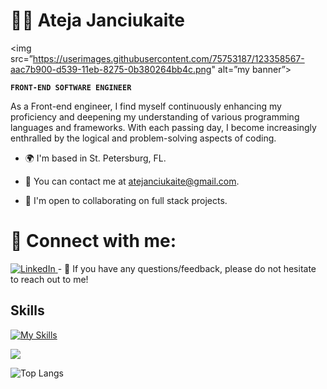 # 👩‍💻 Ateja Janciukaite

<img src=”https://userimages.githubusercontent.com/75753187/123358567-aac7b900-d539-11eb-8275-0b380264bb4c.png" alt=”my banner”>

**`FRONT-END SOFTWARE ENGINEER`**

As a Front-end engineer, I find myself continuously enhancing my proficiency and deepening my understanding of various programming languages and frameworks. With each passing day, I become increasingly enthralled by the logical and problem-solving aspects of coding.


- 🌍  I'm based in St. Petersburg, FL.

- 📧 You can contact me at atejanciukaite@gmail.com.

- 🙌  I'm open to collaborating on full stack projects.

# 🤝 Connect with me:
<a href="https://www.linkedin.com/in/ateja-janciukaite/">
  <img src="https://www.flaticon.com/free-icons/linkedin" alt="LinkedIn">
</a>
- 💬 If you have any questions/feedback, please do not hesitate to reach out to me!


## Skills

[![My Skills](https://skillicons.dev/icons?i=js,ts,react,html,css,materialui,nextjs,jquery,express,nodejs,redux,nodejs,wordpress,figma,angular,jest,mongodb,mysql,postgres,postman)](https://skillicons.dev)

<picture>
  <source
    srcset="https://github-readme-stats.vercel.app/api?username=Atejan07&show_icons=true&theme=dark"
    media="(prefers-color-scheme: dark)"
  />
  <source
    srcset="https://github-readme-stats.vercel.app/api?username=Atejan07&show_icons=true"
    media="(prefers-color-scheme: light), (prefers-color-scheme: no-preference)"
  />
  <img src="https://github-readme-stats.vercel.app/api?username=Atejan07&show_icons=true" />
</picture>


![Top Langs](https://github-readme-stats.vercel.app/api/top-langs/?username=Atejan07&layout=compact)



